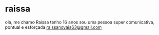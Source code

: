 # raissa
ola, me chamo Raissa
tenho 16 anos
sou uma pessoa super comunicativa, pontual e esforçada
raissanovais63@gmail.com
